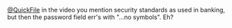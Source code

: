 <a href="http://twitter.com/QuickFile">@QuickFile</a> in the video you mention security standards as used in banking, but then the password field err's with "...no symbols". Eh?